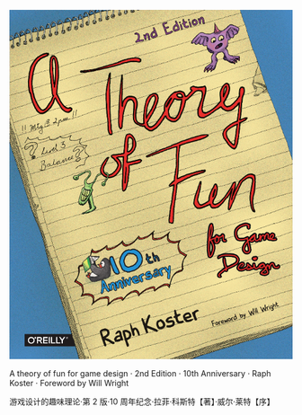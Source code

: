<p align="center">
  <img src="images/cover.png"/>
</p>

A theory of fun for game design · 2nd Edition · 10th Anniversary · Raph Koster · Foreword by Will Wright

游戏设计的趣味理论·第 2 版·10 周年纪念·拉菲·科斯特【著】·威尔·莱特【序】

